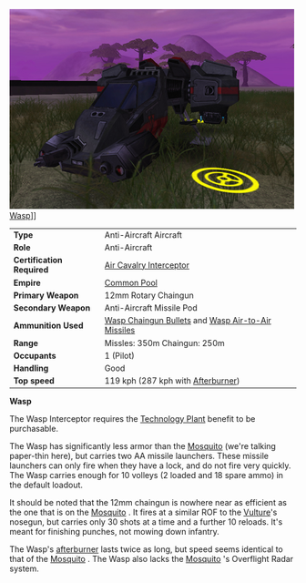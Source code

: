 ![](../images/Wasp.jpg "fig:Wasp.jpg") [Wasp](Wasp.md)\]\]

|                            |                                                                                                                                          |
| -------------------------- | ---------------------------------------------------------------------------------------------------------------------------------------- |
| **Type**                   | Anti-Aircraft Aircraft                                                                                                                   |
| **Role**                   | Anti-Aircraft                                                                                                                            |
| **Certification Required** | [Air Cavalry Interceptor](../certifications/Air_Cavalry_Interceptor.md)                                                                  |
| **Empire**                 | [Common Pool](../terminology/Common_Pool.md)                                                                                             |
| **Primary Weapon**         | 12mm Rotary Chaingun                                                                                                                     |
| **Secondary Weapon**       | Anti-Aircraft Missile Pod                                                                                                                |
| **Ammunition Used**        | [Wasp Chaingun Bullets](../ammunition/Wasp_Chaingun_Bullets.md) and [Wasp Air-to-Air Missiles](../ammunition/Wasp_Air-to-Air_Missile.md) |
| **Range**                  | Missles: 350m Chaingun: 250m                                                                                                             |
| **Occupants**              | 1 (Pilot)                                                                                                                                |
| **Handling**               | Good                                                                                                                                     |
| **Top speed**              | 119 kph (287 kph with [Afterburner](../terminology/Afterburner.md))                                                                      |

**Wasp**

The Wasp Interceptor requires the
[Technology Plant](../locations/Technology_Plant.md) benefit to be purchasable.

The Wasp has significantly less armor than the [Mosquito](Mosquito.md)  (we're
talking paper-thin here), but carries two AA missile launchers. These missile
launchers can only fire when they have a lock, and do not fire very quickly. The
Wasp carries enough for 10 volleys (2 loaded and 18 spare ammo) in the default
loadout.

It should be noted that the 12mm chaingun is nowhere near as efficient as the
one that is on the [Mosquito](Mosquito.md) . It fires at a similar ROF to the
[Vulture](Vulture.md)'s nosegun, but carries only 30 shots at a time and a
further 10 reloads. It's meant for finishing punches, not mowing down infantry.

The Wasp's [afterburner](../terminology/Afterburner.md) lasts twice as long, but
speed seems identical to that of the [Mosquito](Mosquito.md) . The Wasp also
lacks the [Mosquito](Mosquito.md) 's Overflight Radar system.

<!--[Category:Air Vehicles](Category:Air_Vehicles.md)-->

<!--[Category:Common Pool Vehicles](Category:Common_Pool_Vehicles.md)-->

<!--[Category:Vehicles](Category:Vehicles.md)-->
